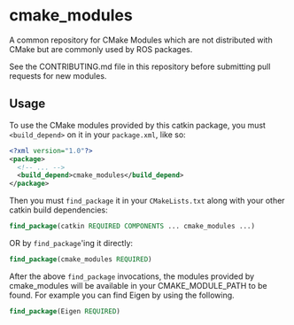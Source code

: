 cmake_modules
=============

A common repository for CMake Modules which are not distributed with CMake but are commonly used by ROS packages.

See the CONTRIBUTING.md file in this repository before submitting pull requests for new modules.

Usage
-----

To use the CMake modules provided by this catkin package, you must `<build_depend>` on it in your `package.xml`, like so:

```xml
<?xml version="1.0"?>
<package>
  <!-- ... -->
  <build_depend>cmake_modules</build_depend>
</package>
```

Then you must `find_package` it in your `CMakeLists.txt` along with your other catkin build dependencies:

```cmake
find_package(catkin REQUIRED COMPONENTS ... cmake_modules ...)
```

OR by `find_package`'ing it directly:

```cmake
find_package(cmake_modules REQUIRED)
```

After the above `find_package` invocations, the modules provided by cmake_modules will be available in your CMAKE_MODULE_PATH to be found. For example you can find Eigen by using the following. 

```cmake
find_package(Eigen REQUIRED)
```
